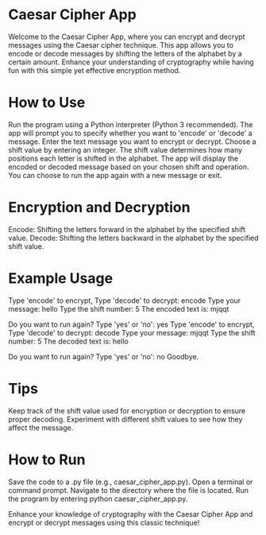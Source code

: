 # Caesar Cipher App
Welcome to the Caesar Cipher App, where you can encrypt and decrypt messages using the Caesar cipher technique. This app allows you to encode or decode messages by shifting the letters of the alphabet by a certain amount. Enhance your understanding of cryptography while having fun with this simple yet effective encryption method.

# How to Use
Run the program using a Python interpreter (Python 3 recommended).
The app will prompt you to specify whether you want to 'encode' or 'decode' a message.
Enter the text message you want to encrypt or decrypt.
Choose a shift value by entering an integer. The shift value determines how many positions each letter is shifted in the alphabet.
The app will display the encoded or decoded message based on your chosen shift and operation.
You can choose to run the app again with a new message or exit.

# Encryption and Decryption
Encode: Shifting the letters forward in the alphabet by the specified shift value.
Decode: Shifting the letters backward in the alphabet by the specified shift value.

# Example Usage
Type 'encode' to encrypt, Type 'decode' to decrypt:
encode
Type your message:
hello
Type the shift number:
5
The encoded text is: mjqqt

Do you want to run again? Type 'yes' or 'no':
yes
Type 'encode' to encrypt, Type 'decode' to decrypt:
decode
Type your message:
mjqqt
Type the shift number:
5
The decoded text is: hello

Do you want to run again? Type 'yes' or 'no':
no
Goodbye.

# Tips
Keep track of the shift value used for encryption or decryption to ensure proper decoding.
Experiment with different shift values to see how they affect the message.

# How to Run
Save the code to a .py file (e.g., caesar_cipher_app.py).
Open a terminal or command prompt.
Navigate to the directory where the file is located.
Run the program by entering python caesar_cipher_app.py.

Enhance your knowledge of cryptography with the Caesar Cipher App and encrypt or decrypt messages using this classic technique!

